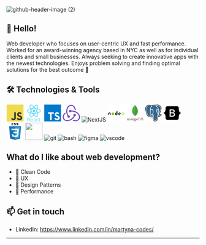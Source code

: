 ![github-header-image (2)](https://github.com/Martynacodes/Martynacodes/assets/90793189/53e623d4-e659-40ab-a05b-43365ba8d4a4)

## :wave: Hello!

Web developer who focuses on user-centric UX and fast performance. Worked for an award-winning agency based in NYC as well as for individual clients and small businesses. Always seeking to create innovative apps with the newest technologies. Enjoys problem solving and finding optimal solutions for the best outcome :green_heart: 

## 🛠️ Technologies & Tools

<p align="left">
<img src="https://raw.githubusercontent.com/devicons/devicon/master/icons/javascript/javascript-original.svg" alt="Javascript" width="45" height="45" />
<img src="https://raw.githubusercontent.com/devicons/devicon/master/icons/react/react-original-wordmark.svg" alt="React" width="45" height="45" />
<img src="https://raw.githubusercontent.com/devicons/devicon/master/icons/typescript/typescript-original.svg" alt="Typescript" width="45" height="45" />
<img src="https://raw.githubusercontent.com/devicons/devicon/master/icons/redux/redux-original.svg" alt="Redux" width="45" height="45" />
<img src="https://cdn.jsdelivr.net/gh/devicons/devicon/icons/nextjs/nextjs-original-wordmark.svg" alt="NextJS" width="45" height="45"/>
<img src="https://raw.githubusercontent.com/devicons/devicon/master/icons/nodejs/nodejs-original-wordmark.svg" alt="Nodejs" width="45" height="45" />
<img src="https://raw.githubusercontent.com/devicons/devicon/master/icons/mongodb/mongodb-original-wordmark.svg" alt="mongodb" width="45" height="45" />
<img src="https://raw.githubusercontent.com/devicons/devicon/master/icons/postgresql/postgresql-original.svg" alt="Postgres" width="45" height="45" />
<img src="https://raw.githubusercontent.com/devicons/devicon/master/icons/bootstrap/bootstrap-plain.svg" alt="bootstrap" width="45" height="45" />
<img src="https://raw.githubusercontent.com/devicons/devicon/master/icons/css3/css3-original-wordmark.svg" alt="css3" width="45" height="45" />
<img src="https://cdn.jsdelivr.net/gh/devicons/devicon/icons/amazonwebservices/amazonwebservices-plain-wordmark.svg" width="45" height="45"/>
<img src="https://cdn.jsdelivr.net/gh/devicons/devicon/icons/git/git-original.svg" alt="git" width="45" height="45"/>
<img src="https://cdn.jsdelivr.net/gh/devicons/devicon/icons/bash/bash-original.svg" alt="bash" width="45" height="45"/>
<img src="https://cdn.jsdelivr.net/gh/devicons/devicon/icons/figma/figma-original.svg" alt="figma" width="45" height="45"/>
<img src="https://cdn.jsdelivr.net/gh/devicons/devicon/icons/vscode/vscode-original.svg" alt="vscode" width="45" height="45"/>

</p>
    
## What do I like about web development?

* :bathtub: Clean Code
* 🥇 UX
* :notebook_with_decorative_cover: Design Patterns
* 🚀 Performance

## :mailbox: Get in touch 

* LinkedIn: <https://www.linkedin.com/in/martyna-codes/>


---

